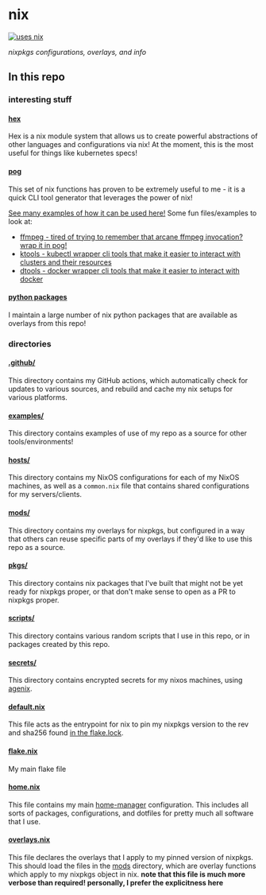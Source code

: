 # nix

[![uses nix](https://img.shields.io/badge/uses-nix-%237EBAE4)](https://nixos.org/)

_nixpkgs configurations, overlays, and info_

## In this repo

### interesting stuff

#### [hex](./mods/pog/hex/)

Hex is a nix module system that allows us to create powerful abstractions of other languages and configurations via nix! At the moment, this is the most useful for things like kubernetes specs!

#### [pog](./mods/pog.nix)

This set of nix functions has proven to be extremely useful to me - it is a quick CLI tool generator that leverages the power of nix!

[See many examples of how it can be used here!](./mods/pog/) Some fun files/examples to look at:

- [ffmpeg - tired of trying to remember that arcane ffmpeg invocation? wrap it in pog!](./mods/pog/ffmpeg.nix)
- [ktools - kubectl wrapper cli tools that make it easier to interact with clusters and their resources](./mods/pog/k8s.nix)
- [dtools - docker wrapper cli tools that make it easier to interact with docker](./mods/pog/docker.nix)

#### [python packages](./mods/python/)

I maintain a large number of nix python packages that are available as overlays from this repo!

### directories

#### [.github/](./.github/)

This directory contains my GitHub actions, which automatically check for updates to various sources, and rebuild and cache my nix setups for various platforms.

#### [examples/](./examples/)

This directory contains examples of use of my repo as a source for other tools/environments!

#### [hosts/](./hosts/)

This directory contains my NixOS configurations for each of my NixOS machines, as well as a `common.nix` file that contains shared configurations for my servers/clients.

#### [mods/](./mods/)

This directory contains my overlays for nixpkgs, but configured in a way that others can reuse specific parts of my overlays if they'd like to use this repo as a source.

#### [pkgs/](./pkgs/)

This directory contains nix packages that I've built that might not be yet ready for nixpkgs proper, or that don't make sense to open as a PR to nixpkgs proper.

#### [scripts/](./scripts/)

This directory contains various random scripts that I use in this repo, or in packages created by this repo.

#### [secrets/](./secrets/)

This directory contains encrypted secrets for my nixos machines, using [agenix](https://github.com/ryantm/agenix).

#### [default.nix](./default.nix)

This file acts as the entrypoint for nix to pin my nixpkgs version to the rev and sha256 found [in the flake.lock](./flake.lock).

#### [flake.nix](./flake.nix)

My main flake file

#### [home.nix](./home.nix)

This file contains my main [home-manager](https://github.com/nix-community/home-manager) configuration. This includes all sorts of packages, configurations, and dotfiles for pretty much all software that I use.

#### [overlays.nix](./overlays.nix)

This file declares the overlays that I apply to my pinned version of nixpkgs. This should load the files in the [mods](./mods/) directory, which are overlay functions which apply to my nixpkgs object in nix. **note that this file is much more verbose than required! personally, I prefer the explicitness here**
